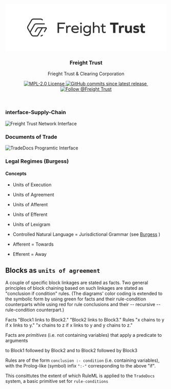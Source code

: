 <p align="center">
  <img src="https://raw.githubusercontent.com/freight-trust/branding/master/static/logo-420.svg" alt="Freight Trust logo">
</p>

<h3 align="center">
  Freight Trust
</h3>

<p align="center">
  Frieght Trust & Clearing Corporation
</p>

<p align="center">
  <a href="https://www.npmjs.org/package/Freight Trust-lib">
    <img src="https://img.shields.io/github/license/freight-trust/omnibus" alt="MPL-2.0 License" />
  </a>
  <a href="https://circleci.com/gh/Freight Trust/Freight Trust-lib">
    <img src="https://img.shields.io/github/commits-since/freight-trust/protocol/latest/master" alt="GitHub commits since latest release" />
  </a>
  <a href="https://circleci.com/gh/Freight Trust/Freight Trust-lib">
    <img src="https://img.shields.io/badge/PRs-welcome-brightgreen.svg" alt="" />
  </a>
  <a href="https://twitter.com/intent/follow?screen_name=Freight Trust">
    <img src="https://img.shields.io/twitter/url?label=%40FreightTrustNet&url=https%3A%2F%2Ftwitter.com%2Ffreighttrustnet" alt="Follow @Freight Trust" />
  </a>
</p>

<br>


### interface-Supply-Chain


<img src="service-mesh.png"
     alt="Freight Trust Network Interface"
     style="float: left; margin-right: 10px;" />
<br />

### Documents of Trade

<img src="documents.png"
     alt="TradeDocs Programtic Interface"
     style="float: left; margin-right: 10px;" />

<br />


### Legal Regimes (Burgess)

#### Concepts
- Units of Execution
- Units of Agreement
- Units of Afferent
- Units of Efferent
- Units of Lexigram


- Controlled Natural Language = Jurisdictional Grammar (see [Burgess](https://github.com/freight-trust/burgess) )
- Afferent = Towards 
- Efferent = Away

## Blocks as `units of agreement`

A couple of specific block linkages are stated as facts. Two general principles of block chaining based on such linkages are stated as "conclusion if condition" rules. (The diagrams' color coding is extended to the symbolic form by using green for facts and their rule-condition counterparts while using red for rule conclusions and their -- recursive -- rule-condition counterpart.)

Facts
"Block1 links to Block2."
"Block2 links to Block3."
Rules
"x chains to y if x links to y."
"x chains to z if x links to y and y chains to z."


Facts are *primitives* (i.e. not containing variables) that apply
a predicate to arguments

to Block1 followed by Block2 and
to Block2 followed by Block3 


Rules are of the form `conclusion :- condition` (i.e. containing variables), with the Prolog-like (symbol) infix `":-"` corresponding to the above "if".

This consittutes the extent of which RuleML is applied to the `TradeDocs` system, a basic primitive set for `rule-conditions`

